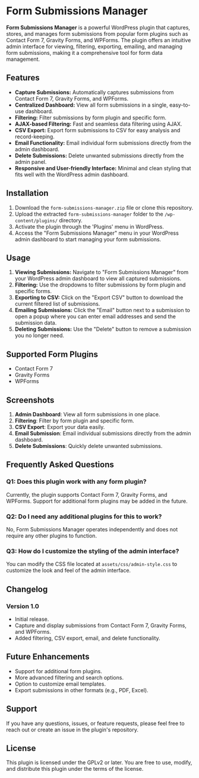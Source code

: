 # Form Submissions Manager

**Form Submissions Manager** is a powerful WordPress plugin that captures, stores, and manages form submissions from popular form plugins such as Contact Form 7, Gravity Forms, and WPForms. The plugin offers an intuitive admin interface for viewing, filtering, exporting, emailing, and managing form submissions, making it a comprehensive tool for form data management.

## Features

- **Capture Submissions:** Automatically captures submissions from Contact Form 7, Gravity Forms, and WPForms.
- **Centralized Dashboard:** View all form submissions in a single, easy-to-use dashboard.
- **Filtering:** Filter submissions by form plugin and specific form.
- **AJAX-based Filtering:** Fast and seamless data filtering using AJAX.
- **CSV Export:** Export form submissions to CSV for easy analysis and record-keeping.
- **Email Functionality:** Email individual form submissions directly from the admin dashboard.
- **Delete Submissions:** Delete unwanted submissions directly from the admin panel.
- **Responsive and User-friendly Interface:** Minimal and clean styling that fits well with the WordPress admin dashboard.

## Installation

1. Download the `form-submissions-manager.zip` file or clone this repository.
2. Upload the extracted `form-submissions-manager` folder to the `/wp-content/plugins/` directory.
3. Activate the plugin through the 'Plugins' menu in WordPress.
4. Access the "Form Submissions Manager" menu in your WordPress admin dashboard to start managing your form submissions.

## Usage

1. **Viewing Submissions:** Navigate to "Form Submissions Manager" from your WordPress admin dashboard to view all captured submissions.
2. **Filtering:** Use the dropdowns to filter submissions by form plugin and specific forms.
3. **Exporting to CSV:** Click on the "Export CSV" button to download the current filtered list of submissions.
4. **Emailing Submissions:** Click the "Email" button next to a submission to open a popup where you can enter email addresses and send the submission data.
5. **Deleting Submissions:** Use the "Delete" button to remove a submission you no longer need.

## Supported Form Plugins

- Contact Form 7
- Gravity Forms
- WPForms

## Screenshots

1. **Admin Dashboard**: View all form submissions in one place.
2. **Filtering**: Filter by form plugin and specific form.
3. **CSV Export**: Export your data easily.
4. **Email Submission**: Email individual submissions directly from the admin dashboard.
5. **Delete Submissions**: Quickly delete unwanted submissions.

## Frequently Asked Questions

### Q1: Does this plugin work with any form plugin?
Currently, the plugin supports Contact Form 7, Gravity Forms, and WPForms. Support for additional form plugins may be added in the future.

### Q2: Do I need any additional plugins for this to work?
No, Form Submissions Manager operates independently and does not require any other plugins to function.

### Q3: How do I customize the styling of the admin interface?
You can modify the CSS file located at `assets/css/admin-style.css` to customize the look and feel of the admin interface.

## Changelog

### Version 1.0
- Initial release.
- Capture and display submissions from Contact Form 7, Gravity Forms, and WPForms.
- Added filtering, CSV export, email, and delete functionality.

## Future Enhancements

- Support for additional form plugins.
- More advanced filtering and search options.
- Option to customize email templates.
- Export submissions in other formats (e.g., PDF, Excel).

## Support

If you have any questions, issues, or feature requests, please feel free to reach out or create an issue in the plugin's repository.

## License

This plugin is licensed under the GPLv2 or later. You are free to use, modify, and distribute this plugin under the terms of the license.

